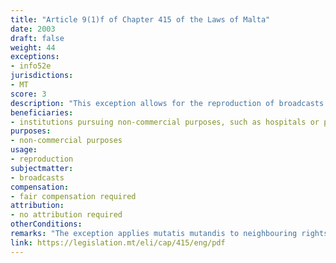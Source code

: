 ```yaml
---
title: "Article 9(1)f of Chapter 415 of the Laws of Malta"
date: 2003
draft: false
weight: 44
exceptions:
- info52e
jurisdictions:
- MT
score: 3
description: "This exception allows for the reproduction of broadcasts made by social institutions pursuing non-commercial purposes, such as hospitals or prisons, on condition that the rightholders receive fair compensation." 
beneficiaries:
- institutions pursuing non-commercial purposes, such as hospitals or prisons
purposes: 
- non-commercial purposes
usage:
- reproduction 
subjectmatter:
- broadcasts
compensation:
- fair compensation required
attribution: 
- no attribution required
otherConditions: 
remarks: "The exception applies mutatis mutandis to neighbouring rights under art. 21 of Cap.415."
link: https://legislation.mt/eli/cap/415/eng/pdf
---
```

